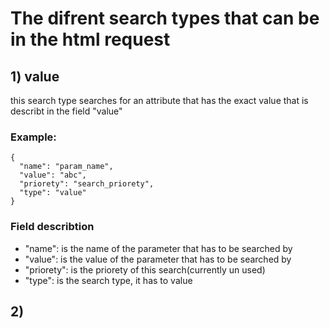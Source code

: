 # The difrent search types that can be in the html request
## 1) value
this search type searches for an attribute that has the exact value that is describt in the field "value"
### Example:
```
{
  "name": "param_name",
  "value": "abc",
  "priorety": "search_priorety",
  "type": "value"
}
```
### Field describtion
* "name": is the name of the parameter that has to be searched by
* "value": is the value of the parameter that has to be searched by
* "priorety": is the priorety of this search(currently un used)
* "type": is the search type, it has to value

## 2)
